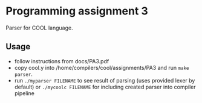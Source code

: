# Programming assignment 3
Parser for COOL language.

## Usage

- follow instructions from docs/PA3.pdf
- copy cool.y into /home/compilers/cool/assignments/PA3 and run ``` make parser ```.
- run ``` ./myparser FILENAME ``` to see result of parsing (uses provided lexer by default) or ``` ./mycoolc FILENAME ``` for including created parser into compiler pipeline
